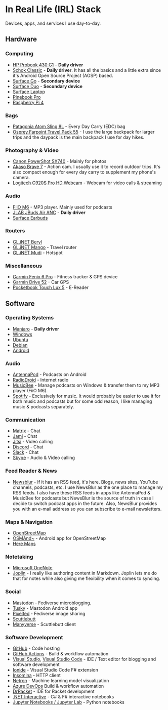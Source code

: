 # In Real Life (IRL) Stack

Devices, apps, and services I use day-to-day.

## Hardware

### Computing

- [HP Probook 430 G1](https://en.wikipedia.org/wiki/HP_ProBook#G1) - **Daily driver**
- [Schok Classic](https://schokgear.com/) - **Daily driver**. It has all the basics and a little extra since it's Android Open Source Project (AOSP) based.
- [Surface Go](https://www.microsoft.com/surface/devices/surface-go/tech-specs) - **Secondary device**
- [Surface Duo](https://www.microsoft.com/surface/devices/surface-duo?activetab=overview) - **Secondary device**
- [Surface Laptop](https://support.microsoft.com/surface/surface-laptop-1st-gen-features-30b1b484-4587-928f-ea9a-351d411569af)
- [Pinebook Pro](https://www.pine64.org/pinebook-pro/)
- [Raspberry Pi 4](https://www.raspberrypi.org/products/raspberry-pi-4-model-b/)

### Bags

- [Patagonia Atom Sling 8L](https://www.patagonia.com/product/atom-sling-bag-8-liters/48261.html) - Every Day Carry (EDC) bag
- [Osprey Farpoint Travel Pack 55](https://www.osprey.com/us/en/product/farpoint-travel-pack-55-FARPNT55.html) - I use the large backpack for larger trips and the daypack is the main backpack I use for day hikes.

### Photography & Video

- [Canon PowerShot SX740](https://www.usa.canon.com/internet/portal/us/home/products/details/cameras/point-and-shoot-digital-cameras/long-zoom-cameras/powershot-sx740-hs) - Mainly for photos
- [Akaso Brave 7](https://www.akasotech.com/brave-7) - Action cam. I usually use it to record outdoor trips. It's also compact enough for every day carry to supplement my phone's camera.
- [Logitech C920S Pro HD Webcam](https://www.logitech.com/products/webcams/c920s-pro-hd-webcam.960-001257.html) - Webcam for video calls & streaming

### Audio

- [FiiO M6](https://www.fiio.com/m6) - MP3 player. Mainly used for podcasts
- [JLAB JBuds Air ANC](https://www.jlab.com/products/jbuds-air-anc-true-wireless-earbuds) - **Daily driver**
- [Surface Earbuds](https://www.microsoft.com/en-us/d/surface-earbuds/8r9cpq146064)


### Routers

- [GL.iNET Beryl](https://www.gl-inet.com/products/gl-mt1300/)
- [GL.iNET Mango](https://www.gl-inet.com/products/gl-mt300n-v2/) - Travel router
- [GL.iNET Mudi](https://www.gl-inet.com/products/gl-e750/) - Hotspot

### Miscellaneous

- [Garmin Fenix 6 Pro](https://buy.garmin.com/en-US/US/p/641435/pn/010-02157-10) - Fitness tracker & GPS device
- [Garmin Drive 52](https://www.garmin.com/en-US/p/612579/pn/010-02036-06) - Car GPS
- [Pocketbook Touch Lux 5](https://www.pocketbook-int.com/int) - E-Reader

## Software

### Operating Systems

- [Manjaro](https://manjaro.org/) - **Daily driver**
- [Windows](https://www.microsoft.com/en-us/windows/)
- [Ubuntu](https://ubuntu.com/)
- [Debian](https://www.debian.org/)
- [Android](https://www.blog.google/products/android/)

### Audio

- [AntennaPod](https://antennapod.org/) - Podcasts on Android
- [RadioDroid](https://f-droid.org/en/packages/net.programmierecke.radiodroid2/) - Internet radio
- [MusicBee](https://getmusicbee.com/) - Manage podcasts on Windows & transfer them to my MP3 player (FiiO M6).
- [Spotify](https://www.spotify.com/) - Exclusively for music. It would probably be easier to use it for both music and podcasts but for some odd reason, I like managing music & podcasts separately.

### Communication

- [Matrix](https://matrix.org/) - Chat
- [Jami](https://jami.net/) - Chat
- [Jitsi](https://jitsi.org/) - Video calling
- [Discord](https://discord.com/) - Chat
- [Slack](https://slack.com/) - Chat
- [Skype](https://www.skype.com/en/) - Audio & Video calling

### Feed Reader & News

- [Newsblur](https://newsblur.com/) - If it has an RSS feed, it's here. Blogs, news sites, YouTube channels, podcasts, etc. I use NewsBlur as the one place to manage my RSS feeds. I also have these RSS feeds in apps like AntennaPod & MusicBee for podcasts but NewsBlur is the source of truth in case I decide to switch podcast apps in the future. Also, NewsBlur provides you with an e-mail address so you can subscribe to e-mail newsletters.

### Maps & Navigation

- [OpenStreetMap](https://www.openstreetmap.org/)
- [OSMAnd~](https://osmand.net/) - Android app for OpenStreetMap
- [Here Maps](https://wego.here.com/)

### Notetaking

- [Microsoft OneNote](https://www.microsoft.com/microsoft-365/onenote/digital-note-taking-app)
- [Joplin](https://joplinapp.org/) - I really like authoring content in Markdown. Joplin lets me do that for notes while also giving me flexibility when it comes to syncing.

### Social

- [Mastodon](https://joinmastodon.org/) - Fediverse microblogging.
- [Tusky](https://tusky.app/) - Mastodon Android app
- [Pixelfed](https://pixelfed.org/) - Fediverse image sharing
- [Scuttlebutt](https://scuttlebutt.nz/)
- [Manyverse](https://www.manyver.se/) - Scuttlebutt client 

### Software Development

- [GitHub](https://github.com/) - Code hosting
- [GitHub Actions](https://github.com/features/actions) - Build & workflow automation
- [Visual Studio](https://visualstudio.microsoft.com/), [Visual Studio Code](https://code.visualstudio.com/) - IDE / Text editor for blogging and software development
- [Ionide](https://ionide.io/) - Visual Studio Code F# extension
- [Insomina](https://insomnia.rest/) - HTTP client
- [Netron](https://github.com/lutzroeder/netron) - Machine learning model visualization
- [Azure DevOps](https://azure.microsoft.com/services/devops/?nav=min) Build & workflow automation
- [DrRacket](https://docs.racket-lang.org/drracket/) - IDE for Racket development
- [.NET Interactive](https://github.com/dotnet/interactive) - C# & F# interactive notebooks
- [Jupyter Notebooks / Jupyter Lab](https://jupyter.org/) - Python notebooks